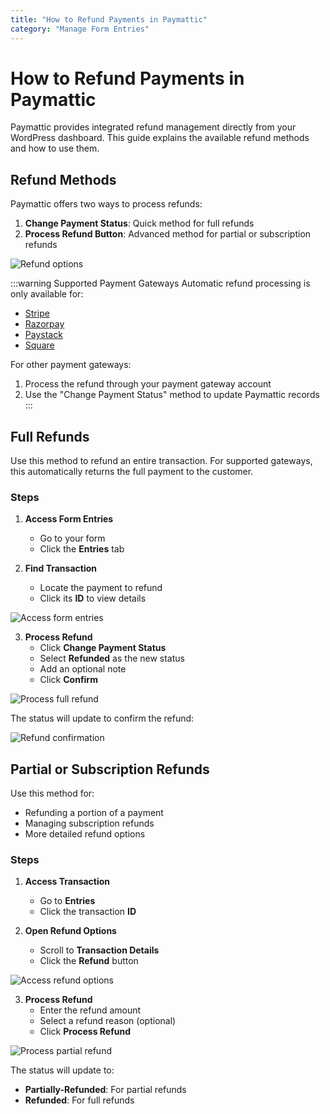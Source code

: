 ```yaml
---
title: "How to Refund Payments in Paymattic"
category: "Manage Form Entries"
---
```


# How to Refund Payments in Paymattic

Paymattic provides integrated refund management directly from your WordPress dashboard. This guide explains the available refund methods and how to use them.

## Refund Methods

Paymattic offers two ways to process refunds:

1. **Change Payment Status**: Quick method for full refunds
2. **Process Refund Button**: Advanced method for partial or subscription refunds

![Refund options](/images/manage-form-entries/how-to-refund-payments-in-paymattic/Two-refund-options-in-payment-2-scaled.webp)

:::warning Supported Payment Gateways
Automatic refund processing is only available for:
- [Stripe](/how-to-configure-stripe-payment-gateway-in-wordpress-with-paymattic)
- [Razorpay](/how-to-integrate-razorpay-with-paymattic-in-wordpress)
- [Paystack](/how-to-integrate-paystack-in-wordpress-with-paymattic)
- [Square](/how-to-integrate-square-with-paymattic-in-wordpress)

For other payment gateways:
1. Process the refund through your payment gateway account
2. Use the "Change Payment Status" method to update Paymattic records
:::

## Full Refunds

Use this method to refund an entire transaction. For supported gateways, this automatically returns the full payment to the customer.

### Steps

1. **Access Form Entries**
   - Go to your form
   - Click the **Entries** tab

2. **Find Transaction**
   - Locate the payment to refund
   - Click its **ID** to view details

![Access form entries](/images/manage-form-entries/how-to-refund-payments-in-paymattic/entries-forms-1-scaled.webp)

3. **Process Refund**
   - Click **Change Payment Status**
   - Select **Refunded** as the new status
   - Add an optional note
   - Click **Confirm**

![Process full refund](/images/manage-form-entries/how-to-refund-payments-in-paymattic/Single-payment-refund-option-3-scaled.webp)

The status will update to confirm the refund:

![Refund confirmation](/images/manage-form-entries/how-to-refund-payments-in-paymattic/refunded-payment-4.webp)

## Partial or Subscription Refunds

Use this method for:
- Refunding a portion of a payment
- Managing subscription refunds
- More detailed refund options

### Steps

1. **Access Transaction**
   - Go to **Entries**
   - Click the transaction **ID**

2. **Open Refund Options**
   - Scroll to **Transaction Details**
   - Click the **Refund** button

![Access refund options](/images/manage-form-entries/how-to-refund-payments-in-paymattic/subscription-payment-refund-5.webp)

3. **Process Refund**
   - Enter the refund amount
   - Select a refund reason (optional)
   - Click **Process Refund**

![Process partial refund](/images/manage-form-entries/how-to-refund-payments-in-paymattic/payment-refund-6-scaled.webp)

The status will update to:
- **Partially-Refunded**: For partial refunds
- **Refunded**: For full refunds